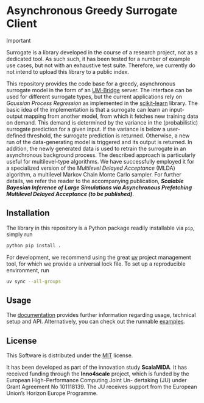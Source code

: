 # Asynchronous Greedy Surrogate Client

> [!IMPORTANT]
> Surrogate is a library developed in the course of a research project, not as a dedicated tool. As
 such such, it has been tested for a number of example use cases, but not with an exhaustive test suite. Therefore, we currently do not intend to upload this library to a public index.

This repository provides the code base for a greedy, asynchronous surrogate model in the form of an [UM-Bridge](https://um-bridge-benchmarks.readthedocs.io/en/docs/) server. The interface can be used for different surrogate types, but the current applications rely on *Gaussian Process Regression* as implemented in the [scikit-learn](https://scikit-learn.org/stable/modules/generated/sklearn.gaussian_process.GaussianProcessRegressor.html) library. The basic idea of the implementation is that a surrogate can learn an input-output mapping from another model, from which it fetches new training data on demand. This demand is determined by the variance in the (probabilistic) surrogate prediction for a given input. If the variance is below a user-defined threshold, the surrogate prediction is returned. Otherwise, a new run of the data-generating model is triggered and its output is returned. In addition, the newly generated data is used to retrain the surrogate in an asynchronous background process.
The described approach is particularly useful for multilevel-type algorithms. We have successfully employed it for a specialized version of the *Multilevel Delayed Acceptance* (MLDA) algorithm, a multilevel Markov Chain Monte Carlo sampler. For further details, we refer the reader to the accompanying publication, ***Scalable Bayesian Inference of Large Simulations via Asynchronous Prefetching Multilevel Delayed Acceptance (to be published)***.

## Installation

The library in this repository is a Python package readily installable via `pip`, simply run
```bash
python pip install .
```
For development, we recommend using the great [uv](https://docs.astral.sh/uv/) project management tool, for which we provide a universal lock file. To set up a reproducible environment, run 
```bash
uv sync --all-groups
```

## Usage

The [documentation](https://uqatkit.github.io/surrogate/) provides further information regarding usage, technical setup and API. Alternatively, you can check out the runnable [examples](https://github.com/UQatKIT/surrogate/tree/main/examples).

## License

This Software is distributed under the [MIT](https://choosealicense.com/licenses/mit/) license.

It has been developed as part of the innovation study **ScalaMIDA**. It has received funding through the **Inno4scale** project, which is funded by the European High-Performance Computing Joint Un-
dertaking (JU) under Grant Agreement No 101118139. The JU receives support from the European Union’s Horizon Europe Programme.
